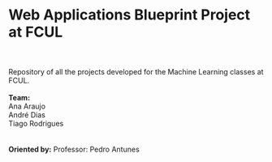 # Web Applications Blueprint Project at FCUL
\
\
Repository of all the projects developed for the Machine Learning classes at FCUL.
\
\
**Team:**\
Ana Araujo\
André Dias\
Tiago Rodrigues\
\
\
**Oriented by:**
Professor: Pedro Antunes
